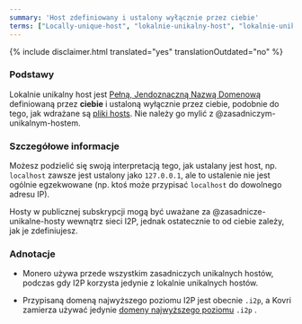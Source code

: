 ```yaml
---
summary: 'Host zdefiniowany i ustalony wyłącznie przez ciebie'
terms: ["Locally-unique-host", "lokalnie-unikalny-host", "lokalnie-unikalnego-hosta", "lokalnie-unikalnym-hostem", "lokalnie-unikalnym-hoście", "lokalnym-unikalnym-hostem", "lokalnego-unikalnego-hosta"]
---
```


{% include disclaimer.html translated="yes" translationOutdated="no" %}

### Podstawy

Lokalnie unikalny host jest [Pełną, Jendoznaczną Nazwą
Domenową](https://en.wikipedia.org/wiki/FQDN) definiowaną przez **ciebie** i
ustaloną wyłącznie przez ciebie, podobnie do tego, jak wdrażane są [pliki
hosts](https://en.wikipedia.org/wiki/Hosts_(file)). Nie należy go mylić z
@zasadniczym-unikalnym-hostem.

### Szczegółowe informacje

Możesz podzielić się swoją interpretacją tego, jak ustalany jest host,
np. `localhost` zawsze jest ustalony jako `127.0.0.1`, ale to ustalenie nie
jest ogólnie egzekwowane (np. ktoś może przypisać `localhost` do dowolnego
adresu IP).

Hosty w publicznej subskrypcji mogą być uważane za
@zasadnicze-unikalne-hosty wewnątrz sieci I2P, jednak ostatecznie to od
ciebie zależy, jak je zdefiniujesz.

### Adnotacje

- Monero używa przede wszystkim zasadniczych unikalnych hostów, podczas gdy
  I2P korzysta jedynie z lokalnie unikalnych hostów.

- Przypisaną domeną najwyższego poziomu I2P jest obecnie `.i2p`, a Kovri
  zamierza używać jedynie [domeny najwyższego
  poziomu](https://en.wikipedia.org/wiki/Top_level_domain) `.i2p` .
